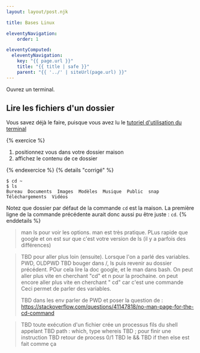 ```yaml
---
layout: layout/post.njk

title: Bases Linux

eleventyNavigation:
    order: 1

eleventyComputed:
  eleventyNavigation:
    key: "{{ page.url }}"
    title: "{{ title | safe }}"
    parent: "{{ '../' | siteUrl(page.url) }}"
---
```


Ouvrez un terminal.

## Lire les fichiers d'un dossier

Vous savez déjà le faire, puisque vous avez lu le [tutoriel d'utilisation du terminal](/tutoriels/terminal-utilisation)

{% exercice %}

1. positionnez vous dans votre dossier maison
2. affichez le contenu de ce dossier

{% endexercice %}
{% details "corrigé" %}

```
$ cd ~
$ ls
Bureau  Documents  Images  Modèles  Musique  Public  snap  Téléchargements  Vidéos
```

Notez que dossier par défaut de la commande `cd` est la maison. La première ligne de la commande précédente aurait donc aussi pu être juste : `cd`.
{% enddetails %}

> man ls pour voir les options.
> man est très pratique. PLus rapide que google et on est sur que c'est votre version de ls (il y a parfois des différences)


> TBD pour aller plus loin (ensuite). Lorsque l'on a parlé des variables. PWD, OLDPWD
> TBD bouger dans /, ls puis revenir au dossier précédent. POur cela lire la doc google, et le man dans bash. On peut aller plus vite en cherchant "cd" et n pour la prochaine. on peut encore aller plus vite en cherchant "   cd" car c'est une commande
> Ceci permet de parler des variables.
> 
> TBD dans les env parler de PWD et poser la question de : <https://stackoverflow.com/questions/41147818/no-man-page-for-the-cd-command>


> TBD toute exécution d'un fichier crée un processus fils du shell appelant
> TBD path : which, type whereis
> TBD ; pour finir une instruction
> TBD retour de process 0/1
> TBD le && 
> TBD if then else est fait comme ça